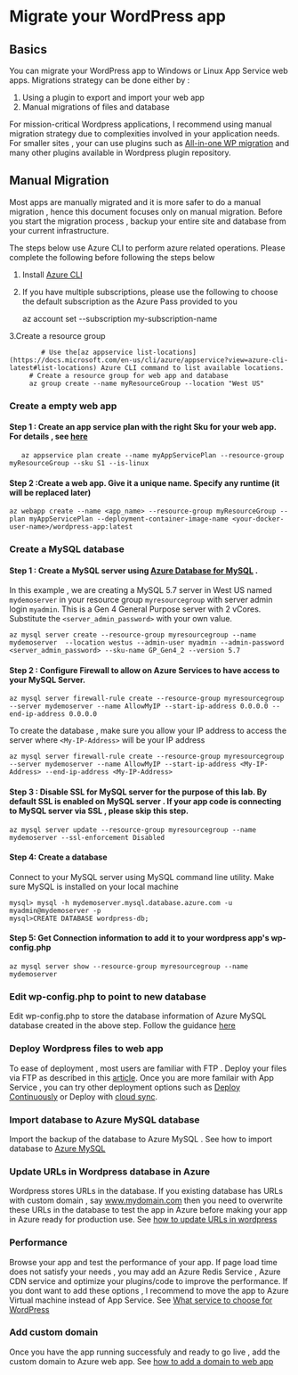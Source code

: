 # Migrate your WordPress app 

## Basics

You can migrate your WordPress app to Windows or Linux App Service web apps. Migrations strategy can be done either by :
1. Using a plugin to export and import your web app 
2. Manual migrations of files and database 

For mission-critical Wordpress applications, I recommend using manual migration strategy due to complexities involved in your application needs. 
For smaller sites , your can use plugins such as [All-in-one WP migration](https://wordpress.org/plugins/all-in-one-wp-migration/) and many other plugins available in Wordpress plugin repository. 

## Manual Migration 

Most apps are manually migrated and it is more safer to do a manual migration , hence this document focuses only on manual migration. Before you start the migration process , backup your entire site and database from your current infrastructure. 

The steps below use Azure CLI to perform azure related operations. Please complete the following before following the steps below
1. Install [Azure CLI](https://docs.microsoft.com/en-us/cli/azure/install-azure-cli?view=azure-cli-latest)
2. If you have multiple subscriptions, please use the following to choose the default subscription as the Azure Pass provided to you 
    
    az account set --subscription my-subscription-name 

3.Create a resource group 
    
    		# Use the[az appservice list-locations](https://docs.microsoft.com/en-us/cli/azure/appservice?view=azure-cli-latest#list-locations) Azure CLI command to list available locations. 
   		 # Create a resource group for web app and database
   		 az group create --name myResourceGroup --location "West US"    
   
### Create a empty web app 

#### Step 1 : Create an app service plan with the right Sku for your web app. For details , see [here](https://azure.microsoft.com/en-us/pricing/details/app-service/linux/)
  
       az appservice plan create --name myAppServicePlan --resource-group myResourceGroup --sku S1 --is-linux

#### Step 2 :Create a web app. Give it a unique name. Specify any runtime (it will be replaced later)

    az webapp create --name <app_name> --resource-group myResourceGroup --plan myAppServicePlan --deployment-container-image-name <your-docker-user-name>/wordpress-app:latest

### Create a MySQL database 
#### Step 1 : Create a MySQL server using [Azure Database for MySQL](https://azure.microsoft.com/en-us/services/mysql/) . 

In this example , we are creating a MySQL 5.7 server in West US named ```mydemoserver``` in your resource group ```myresourcegroup``` with server admin login ```myadmin```. This is a Gen 4 General Purpose server with 2 vCores. Substitute the ```<server_admin_password>``` with your own value.

	az mysql server create --resource-group myresourcegroup --name mydemoserver  --location westus --admin-user myadmin --admin-password <server_admin_password> --sku-name GP_Gen4_2 --version 5.7

#### Step 2 : Configure Firewall to allow on Azure Services to have access to your MySQL Server. 

	az mysql server firewall-rule create --resource-group myresourcegroup --server mydemoserver --name AllowMyIP --start-ip-address 0.0.0.0 --end-ip-address 0.0.0.0

To create the database , make sure you allow your IP address to access the server where ```<My-IP-Address>``` will be your IP address

	az mysql server firewall-rule create --resource-group myresourcegroup --server mydemoserver --name AllowMyIP --start-ip-address <My-IP-Address> --end-ip-address <My-IP-Address>

#### Step 3 : Disable SSL for MySQL server for the purpose of this lab. By default SSL is enabled on MySQL server . If your app code is connecting to MySQL server via SSL , please skip this step.

	az mysql server update --resource-group myresourcegroup --name mydemoserver --ssl-enforcement Disabled

#### Step 4:  Create a database 

Connect to your MySQL server using MySQL command line utility. Make sure MySQL is installed on your local machine 

	mysql> mysql -h mydemoserver.mysql.database.azure.com -u myadmin@mydemoserver -p	
	mysql>CREATE DATABASE wordpress-db;

#### Step 5: Get Connection information to add it to your wordpress app's wp-config.php

	az mysql server show --resource-group myresourcegroup --name mydemoserver

### Edit wp-config.php to point to new database
Edit wp-config.php to store the database information of Azure MySQL database created in the above step. Follow the guidance [here](https://codex.wordpress.org/Editing_wp-config.php)

### Deploy Wordpress files to web app
To ease of deployment , most users are familiar with FTP . Deploy your files via FTP as described in this [article](https://docs.microsoft.com/en-us/azure/app-service/app-service-deploy-ftp). Once you are more familair with App Service , you can try other deployment options such as [Deploy Continuously](https://docs.microsoft.com/en-us/azure/app-service/app-service-continuous-deployment) or Deploy with [cloud sync](https://docs.microsoft.com/en-us/azure/app-service/app-service-deploy-content-sync).

### Import database to Azure MySQL database 
Import the backup of the database to Azure MySQL . See how to import database to [Azure MySQL ](https://docs.microsoft.com/en-us/azure/mysql/concepts-migrate-import-export)

### Update URLs in Wordpress database in Azure 
Wordpress stores URLs in the database. If you existing database has URLs with custom domain , say www.mydomain.com then you need to overwrite these URLs in the database to test the app in Azure before making your app in Azure ready for production use. See [how to update URLs in wordpress ](https://codex.wordpress.org/Moving_WordPress#Changing_Your_Domain_Name_and_URLs)

### Performance 
Browse your app and test the performance of your app. If page load time does not satisfy your needs , you may add an Azure Redis Service , Azure CDN service and optimize your plugins/code to improve the performance. If you dont want to add these options , I recommend to move the app to Azure Virtual machine instead of App Service. See [What service to choose for WordPress](https://raw.githubusercontent.com/azureappserviceoss/wordpress-appservice-documentation/master/what-to-choose.md)

### Add custom domain 
Once you have the app running successfuly and ready to go live , add the custom domain to Azure web app. See [how to add a domain to web app ](https://docs.microsoft.com/en-us/azure/app-service/app-service-web-tutorial-custom-domain)


















